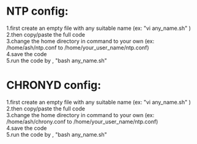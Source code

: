 # NTP config:
1.first create an empty file with any suitable name (ex: "vi any_name.sh" )  
2.then copy/paste the full code  
3.change the home directory in command to your own (ex: /home/ash/ntp.conf  to  /home/your_user_name/ntp.conf)  
4.save the code  
5.run the code by , "bash any_name.sh"


# CHRONYD config:
1.first create an empty file with any suitable name (ex: "vi any_name.sh" )  
2.then copy/paste the full code  
3.change the home directory in command to your own (ex: /home/ash/chrony.conf  to  /home/your_user_name/ntp.conf)  
4.save the code  
5.run the code by , "bash any_name.sh"
